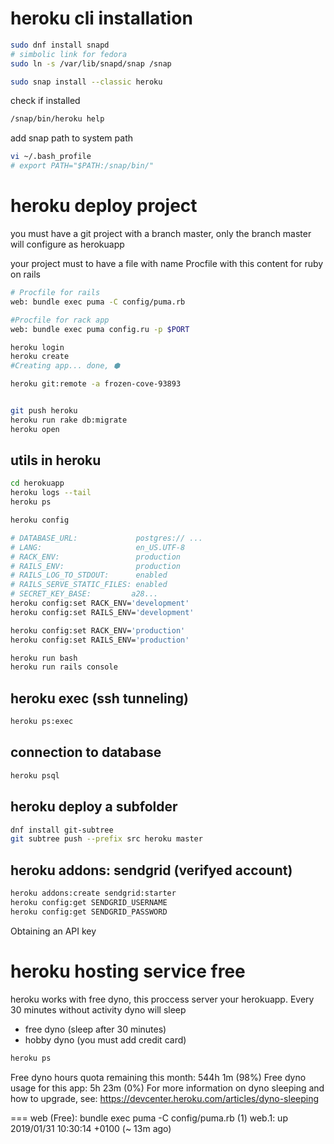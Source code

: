 # heroku cli installation

```bash
sudo dnf install snapd
# simbolic link for fedora
sudo ln -s /var/lib/snapd/snap /snap

sudo snap install --classic heroku
```

check if installed

```bash
/snap/bin/heroku help
```

add snap path to system path
```bash
vi ~/.bash_profile
# export PATH="$PATH:/snap/bin/"
```

# heroku deploy project

you must have a git project with a branch master, only the branch master will
configure as herokuapp

your project must to have a file with name Procfile with this content for ruby on rails

```bash
# Procfile for rails
web: bundle exec puma -C config/puma.rb

#Procfile for rack app
web: bundle exec puma config.ru -p $PORT
```

```bash
heroku login
heroku create
#Creating app... done, ⬢ 

heroku git:remote -a frozen-cove-93893


git push heroku
heroku run rake db:migrate
heroku open
```



## utils in heroku

```bash
cd herokuapp
heroku logs --tail
heroku ps
```

```bash
heroku config

# DATABASE_URL:             postgres:// ...
# LANG:                     en_US.UTF-8
# RACK_ENV:                 production
# RAILS_ENV:                production
# RAILS_LOG_TO_STDOUT:      enabled
# RAILS_SERVE_STATIC_FILES: enabled
# SECRET_KEY_BASE:         a28...
heroku config:set RACK_ENV='development'
heroku config:set RAILS_ENV='development'

heroku config:set RACK_ENV='production'
heroku config:set RAILS_ENV='production'
```

```bash
heroku run bash
heroku run rails console
```

## heroku exec (ssh tunneling)

```bash
heroku ps:exec
```

## connection to database

```bash
heroku psql
```


## heroku deploy a subfolder

```bash
dnf install git-subtree
git subtree push --prefix src heroku master
```


## heroku addons: sendgrid (verifyed account)

```bash
heroku addons:create sendgrid:starter
heroku config:get SENDGRID_USERNAME
heroku config:get SENDGRID_PASSWORD
```

Obtaining an API key



# heroku hosting service free

heroku works with free dyno, this proccess server your herokuapp. Every 30 minutes without activity dyno will sleep

- free dyno (sleep after 30 minutes)
- hobby dyno (you must add credit card)

```bash
heroku ps
```

Free dyno hours quota remaining this month: 544h 1m (98%)
Free dyno usage for this app: 5h 23m (0%)
For more information on dyno sleeping and how to upgrade, see:
https://devcenter.heroku.com/articles/dyno-sleeping

=== web (Free): bundle exec puma -C config/puma.rb (1)
web.1: up 2019/01/31 10:30:14 +0100 (~ 13m ago)


